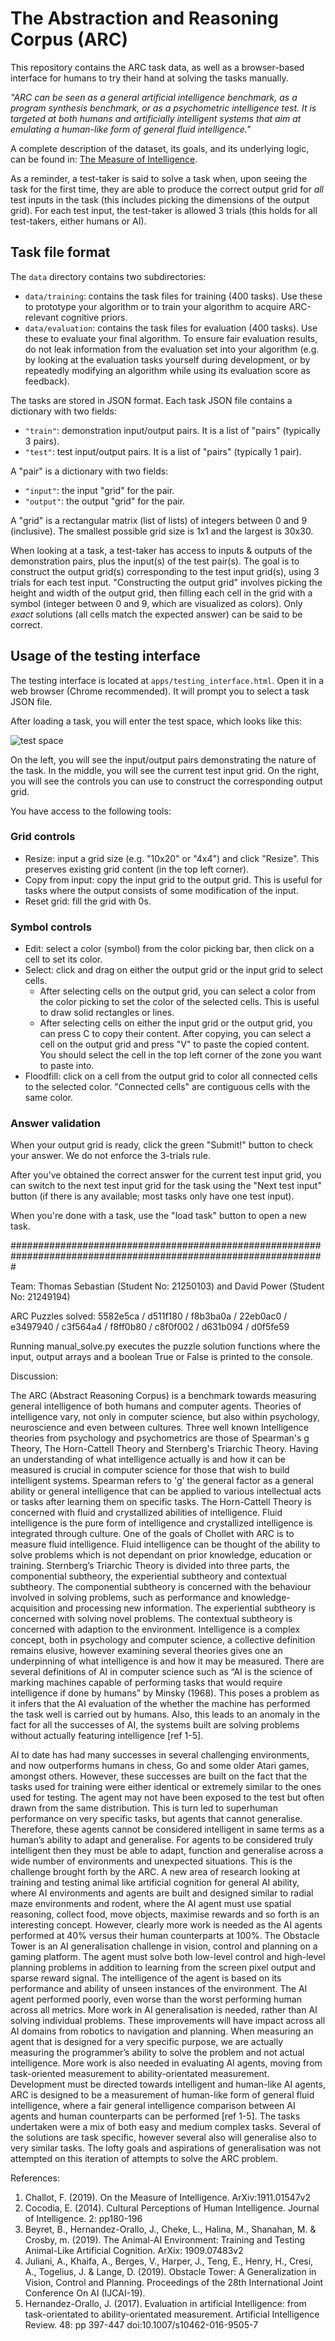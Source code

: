 # The Abstraction and Reasoning Corpus (ARC)

This repository contains the ARC task data, as well as a browser-based interface for humans to try their hand at solving the tasks manually.

*"ARC can be seen as a general artificial intelligence benchmark, as a program synthesis benchmark, or as a psychometric intelligence test. It is targeted at both humans and artificially intelligent systems that aim at emulating a human-like form of general fluid intelligence."*

A complete description of the dataset, its goals, and its underlying logic, can be found in: [The Measure of Intelligence](https://arxiv.org/abs/1911.01547).

As a reminder, a test-taker is said to solve a task when, upon seeing the task for the first time, they are able to produce the correct output grid for *all* test inputs in the task (this includes picking the dimensions of the output grid). For each test input, the test-taker is allowed 3 trials (this holds for all test-takers, either humans or AI).


## Task file format

The `data` directory contains two subdirectories:

- `data/training`: contains the task files for training (400 tasks). Use these to prototype your algorithm or to train your algorithm to acquire ARC-relevant cognitive priors.
- `data/evaluation`: contains the task files for evaluation (400 tasks). Use these to evaluate your final algorithm. To ensure fair evaluation results, do not leak information from the evaluation set into your algorithm (e.g. by looking at the evaluation tasks yourself during development, or by repeatedly modifying an algorithm while using its evaluation score as feedback).

The tasks are stored in JSON format. Each task JSON file contains a dictionary with two fields:

- `"train"`: demonstration input/output pairs. It is a list of "pairs" (typically 3 pairs).
- `"test"`: test input/output pairs. It is a list of "pairs" (typically 1 pair).

A "pair" is a dictionary with two fields:

- `"input"`: the input "grid" for the pair.
- `"output"`: the output "grid" for the pair.

A "grid" is a rectangular matrix (list of lists) of integers between 0 and 9 (inclusive). The smallest possible grid size is 1x1 and the largest is 30x30.

When looking at a task, a test-taker has access to inputs & outputs of the demonstration pairs, plus the input(s) of the test pair(s). The goal is to construct the output grid(s) corresponding to the test input grid(s), using 3 trials for each test input. "Constructing the output grid" involves picking the height and width of the output grid, then filling each cell in the grid with a symbol (integer between 0 and 9, which are visualized as colors). Only *exact* solutions (all cells match the expected answer) can be said to be correct.


## Usage of the testing interface

The testing interface is located at `apps/testing_interface.html`. Open it in a web browser (Chrome recommended). It will prompt you to select a task JSON file.

After loading a task, you will enter the test space, which looks like this:

![test space](https://arc-benchmark.s3.amazonaws.com/figs/arc_test_space.png)

On the left, you will see the input/output pairs demonstrating the nature of the task. In the middle, you will see the current test input grid. On the right, you will see the controls you can use to construct the corresponding output grid.

You have access to the following tools:

### Grid controls

- Resize: input a grid size (e.g. "10x20" or "4x4") and click "Resize". This preserves existing grid content (in the top left corner).
- Copy from input: copy the input grid to the output grid. This is useful for tasks where the output consists of some modification of the input.
- Reset grid: fill the grid with 0s.

### Symbol controls

- Edit: select a color (symbol) from the color picking bar, then click on a cell to set its color.
- Select: click and drag on either the output grid or the input grid to select cells.
    - After selecting cells on the output grid, you can select a color from the color picking to set the color of the selected cells. This is useful to draw solid rectangles or lines.
    - After selecting cells on either the input grid or the output grid, you can press C to copy their content. After copying, you can select a cell on the output grid and press "V" to paste the copied content. You should select the cell in the top left corner of the zone you want to paste into.
- Floodfill: click on a cell from the output grid to color all connected cells to the selected color. "Connected cells" are contiguous cells with the same color.

### Answer validation

When your output grid is ready, click the green "Submit!" button to check your answer. We do not enforce the 3-trials rule.

After you've obtained the correct answer for the current test input grid, you can switch to the next test input grid for the task using the "Next test input" button (if there is any available; most tasks only have one test input).

When you're done with a task, use the "load task" button to open a new task.

#################################################################################################################

Team: Thomas Sebastian (Student No: 21250103) and David Power (Student No: 21249194)

ARC Puzzles solved: 5582e5ca / d511f180 / f8b3ba0a / 22eb0ac0 / e3497940 / c3f564a4 / f8ff0b80 / c8f0f002 / d631b094 / d0f5fe59

Running manual_solve.py executes the puzzle solution functions where the input, output arrays and a boolean True or False is printed to the console. 

Discussion:

The ARC (Abstract Reasoning Corpus) is a benchmark towards measuring general intelligence of both humans and computer agents. Theories of intelligence vary, not only in computer science, but also within psychology, neuroscience and even between cultures. Three well known Intelligence theories from psychology and psychometrics are those of Spearman's g Theory, The Horn-Cattell Theory and Sternberg's Triarchic Theory. Having an understanding of what intelligence actually is and how it can be measured is crucial in computer science for those that wish to build intelligent systems. Spearman refers to 'g' the general factor as a general ability or general intelligence that can be applied to various intellectual acts or tasks after learning them on specific tasks. The Horn-Cattell Theory is concerned with fluid and crystallized abilities of intelligence. Fluid intelligence is the pure form of intelligence and crystallized intelligence is integrated through culture. One of the goals of Chollet with ARC is to measure fluid intelligence. Fluid intelligence can be thought of the ability to solve problems which is not dependant on prior knowledge, education or training. Sternberg’s Triarchic Theory is divided into three parts, the componential subtheory, the experiential subtheory and contextual subtheory. The componential subtheory is concerned with the behaviour involved in solving problems, such as performance and knowledge-acquisition and processing new information. The experiential subtheory is concerned with solving novel problems. The contextual subtheory is concerned with adaption to the environment. Intelligence is a complex concept, both in psychology and computer science, a collective definition remains elusive, however examining several theories gives one an underpinning of what intelligence is and how it may be measured. There are several definitions of AI in computer science such as “AI is the science of marking machines capable of performing tasks that would require intelligence if done by humans” by Minsky (1968). This poses a problem as it infers that the AI evaluation of the whether the machine has performed the task well is carried out by humans. Also, this leads to an anomaly in the fact for all the successes of AI, the systems built are solving problems without actually featuring intelligence [ref 1-5]. 

AI to date has had many successes in several challenging environments, and now outperforms humans in chess, Go and some older Atari games, amongst others. However, these successes are built on the fact that the tasks used for training were either identical or extremely similar to the ones used for testing. The agent may not have been exposed to the test but often drawn from the same distribution. This is turn led to superhuman performance on very specific tasks, but agents that cannot generalise. Therefore, these agents cannot be considered intelligent in same terms as a human’s ability to adapt and generalise. For agents to be considered truly intelligent then they must be able to adapt, function and generalise across a wide number of environments and unexpected situations. This is the challenge brought forth by the ARC. A new area of research looking at training and testing animal like artificial cognition for general AI ability, where AI environments and agents are built and designed similar to radial maze environments and rodent, where the AI agent must use spatial reasoning, collect food, move objects, maximise rewards and so forth is an interesting concept. However, clearly more work is needed as the AI agents performed at 40% versus their human counterparts at 100%. The Obstacle Tower is an AI generalisation challenge in vision, control and planning on a gaming platform. The agent must solve both low-level control and high-level planning problems in addition to learning from the screen pixel output and sparse reward signal. The intelligence of the agent is based on its performance and ability of unseen instances of the environment.  The AI agent performed poorly, even worse than the worst performing human across all metrics. More work in AI generalisation is needed, rather than AI solving individual problems. These improvements will have impact across all AI domains from robotics to navigation and planning. When measuring an agent that is designed for a very specific purpose, we are actually measuring the programmer’s ability to solve the problem and not actual intelligence. More work is also needed in evaluating AI agents, moving from task-oriented measurement to ability-orientated measurement. Development must be directed towards intelligent and human-like AI agents, ARC is designed to be a measurement of human-like form of general fluid intelligence, where a fair general intelligence comparison between AI agents and human counterparts can be performed [ref 1-5]. 
The tasks undertaken were a mix of both easy and medium complex tasks. Several of the solutions are task specific, however several also will generalise also to very similar tasks. The lofty goals and aspirations of generalisation was not attempted on this iteration of attempts to solve the ARC problem. 

References:
1. Challot, F. (2019). On the Measure of Intelligence. ArXiv:1911.01547v2
2. Cocodia, E. (2014). Cultural Perceptions of Human Intelligence. Journal of Intelligence. 2: pp180-196
3. Beyret, B., Hernandez-Orallo, J., Cheke, L., Halina, M., Shanahan, M. & Crosby, m. (2019). The Animal-AI Environment: Training and Testing Animal-Like Artificial Cognition. ArXix: 1909.07483v2
4. Juliani, A., Khaifa, A., Berges, V., Harper, J., Teng, E., Henry, H., Cresi, A., Togelius, J. & Lange, D. (2019). Obstacle Tower: A Generalization in Vision, Control and Planning. Proceedings of the 28th International Joint Conference On AI (IJCAI-19). 
5. Hernandez-Orallo, J. (2017). Evaluation in artificial Intelligence: from task-orientated to ability-orientated measurement. Artificial Intelligence Review. 48: pp 397-447 doi:10.1007/s10462-016-9505-7





